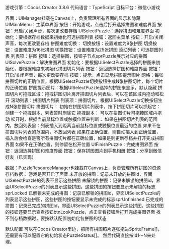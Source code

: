 游戏引擎：Cocos Creator 3.8.6
代码语言：TypeScript
目标平台：微信小游戏

界面：UIManager挂载在Canvas上，负责管理所有界面的显示和隐藏
    UIMainMenu：主菜单界面
        按钮：开始游戏，点击后打开选择拼图和难度界面
        按钮：开启/关闭声音，每次更改要存档
    UISelectPuzzle：选择拼图和难度界面
        初始化：要根据存档数据来初始化可选拼图列表
        按钮：返回主菜单
        按钮：开启/关闭声音，每次更改要存档
        拼图难度切换：
            切换按钮：设置难度为9张拼图
            切换按钮：设置难度为16张拼图
            切换按钮：设置难度为25张拼图
        滚动列表：可选拼图列表
            列表项：拼图
                按钮：选择拼图，按钮子节点sprPuzzle展示对应的拼图
    UISolvePuzzle：解决拼图界面
        初始化：要根据UISelectPuzzle选择的拼图来初始化，要根据难度来初始化拼图切片列表
        按钮：返回选择拼图和难度界面
        按钮：开启/关闭声音，每次更改要存档
        按钮：提示，点击显示拼图提示图片
        网格：每张拼图切片的正确位置，根据UISelectPuzzle切换按钮生成N张拼图切片，每个切片的正确位置
        拼图提示图片：根据UISelectPuzzle选择的拼图来显示，默认隐藏
        拼图切片可拖拽区域：拖拽拼图切片离开拼图切片列表后，可以在该区域内拖动和松开
        滚动列表：拼图切片列表
            列表项：拼图切片，根据UISelectPuzzle切换按钮生成N张拼图切片
                拼图切片：
                    初始在拼图切片列表中，按下拼图切片可以抓起它：创建一个拖拽副本，列表暂时删除它
                    拖拽副本：
                        可以在拼图切片可拖拽区域内拖动
                        松开时，根据当前鼠标位置或触摸位置来判断：
                            如果在拼图切片列表的范围内，放回列表里：列表插入到距离当前鼠标位置或触摸位置最近的位置
                            如果不在拼图切片列表的范围内，不放回列表
                                如果在正确位置，则自动插入到正确位置，插入后会检查是否所有拼图切片都在正确位置，如果是则更新存档并打开完成拼图界面
                                如果不在正确位置，则停留在松开位置
    UIFinishPuzzle：完成拼图界面
        按钮：返回选择拼图和难度界面
        按钮：保存拼图图片到手机相册
        按钮：分享到微信好友（已实现）

数据：PuzzleResourceManager也挂载在Canvas上，负责管理所有拼图的资源
    存档数据：
        游戏是否开启了声音
        未开放的拼图：记录未开放的拼图id，界面UISelectPuzzle的列表不显示这些拼图
        未解锁的拼图：记录未解锁的拼图id，界面UISelectPuzzle的列表显示这些拼图，这些拼图的按钮要显示未解锁的标志sprLocked
        已解锁未完成的拼图：记录已解锁的拼图id，界面UISelectPuzzle的列表显示这些拼图，这些拼图的按钮要显示未完成的标志sprUnfinished
        已完成的拼图：记录已完成的拼图id，界面UISelectPuzzle的列表显示这些拼图，这些拼图的按钮还要显示查看按钮btnLookPuzzle，点击查看按钮后打开完成拼图界面
    找不到存档数据时，要按默认配置初始化各拼图的状态

默认配置
    可以在Cocos Creator里边，把所有拼图照片逐张拖进SpriteFrame[]，还需要有可以配置它的初始状态PuzzleStatus[]。
    然后代码直接按id1～N来处理。

